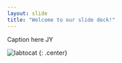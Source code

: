 ```yaml
---
layout: slide
title: "Welcome to our slide deck!"
---
```


Caption here JY

![labtocat](https://octodex.github.com/images/labtocat.png)
{: .center}
